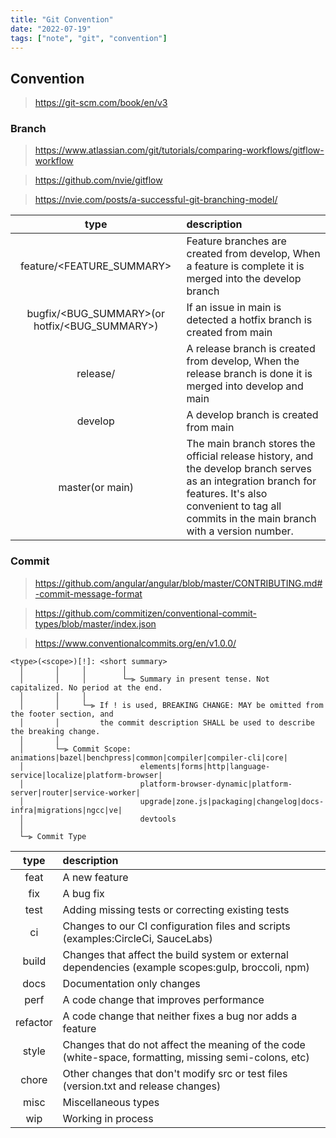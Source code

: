```yaml
---
title: "Git Convention"
date: "2022-07-19"
tags: ["note", "git", "convention"]
---
```


## Convention

> https://git-scm.com/book/en/v3

### Branch

> https://www.atlassian.com/git/tutorials/comparing-workflows/gitflow-workflow

> https://github.com/nvie/gitflow

> https://nvie.com/posts/a-successful-git-branching-model/

|type|description|
|:-:|:-|
|feature/<FEATURE_SUMMARY>|Feature branches are created from develop, When a feature is complete it is merged into the develop branch|
|bugfix/<BUG_SUMMARY>(or hotfix/<BUG_SUMMARY>)|If an issue in main is detected a hotfix branch is created from main|
|release/<VERSION>|A release branch is created from develop, When the release branch is done it is merged into develop and main|
|develop|A develop branch is created from main|
|master(or main)|The main branch stores the official release history, and the develop branch serves as an integration branch for features. It's also convenient to tag all commits in the main branch with a version number.|

### Commit

> https://github.com/angular/angular/blob/master/CONTRIBUTING.md#-commit-message-format

> https://github.com/commitizen/conventional-commit-types/blob/master/index.json

> https://www.conventionalcommits.org/en/v1.0.0/

```text
<type>(<scope>)[!]: <short summary>
  │       │     │        │
  │       │     │        └─⫸ Summary in present tense. Not capitalized. No period at the end.
  │       │     │
  │       │     └─⫸ If ! is used, BREAKING CHANGE: MAY be omitted from the footer section, and
  │       │         the commit description SHALL be used to describe the breaking change.
  │       │
  │       └─⫸ Commit Scope: animations|bazel|benchpress|common|compiler|compiler-cli|core|
  │                          elements|forms|http|language-service|localize|platform-browser|
  │                          platform-browser-dynamic|platform-server|router|service-worker|
  │                          upgrade|zone.js|packaging|changelog|docs-infra|migrations|ngcc|ve|
  │                          devtools
  │
  └─⫸ Commit Type
```

|type|description|
|:-:|:-|
|feat|A new feature|
|fix|A bug fix|
|test|Adding missing tests or correcting existing tests|
|ci|Changes to our CI configuration files and scripts (examples:CircleCi, SauceLabs)|
|build|Changes that affect the build system or external dependencies (example scopes:gulp, broccoli, npm)|
|docs|Documentation only changes|
|perf|A code change that improves performance|
|refactor|A code change that neither fixes a bug nor adds a feature|
|style|Changes that do not affect the meaning of the code (white-space, formatting, missing semi-colons, etc)|
|chore|Other changes that don't modify src or test files (version.txt and release changes)|
|misc|Miscellaneous types|
|wip|Working in process|
